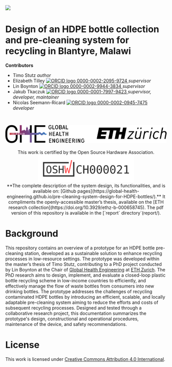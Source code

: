 <!-- badges: start -->

[![](https://img.shields.io/badge/License-CC_BY_4.0-lightgrey.svg)](https://creativecommons.org/licenses/by/4.0/)

<!-- badges: end -->

<h1> Design of an HDPE bottle collection and pre-cleaning system for recycling in Blantyre, Malawi </h1>

<b>Contributors</b>  
- Timo Stutz *author*  
- Elizabeth Tilley <a href="https://orcid.org/0000-0002-2095-9724">
<img alt="ORCID logo" src="https://info.orcid.org/wp-content/uploads/2019/11/orcid_16x16.png" width="16" height="16" /> 0000-0002-2095-9724
</a> *supervisor*  
- Lin Boynton <a href="https://orcid.org/0000-0002-9944-3834">
<img alt="ORCID logo" src="https://info.orcid.org/wp-content/uploads/2019/11/orcid_16x16.png" width="16" height="16" /> 0000-0002-9944-3834
</a> *supervisor*  
- Jakub Tkaczuk <a href="https://orcid.org/0000-0001-7997-9423">
<img alt="ORCID logo" src="https://info.orcid.org/wp-content/uploads/2019/11/orcid_16x16.png" width="16" height="16" /> 0000-0001-7997-9423
</a> *supervisor, developer, maintainer*  
- Nicolas Seemann-Ricard <a href="https://orcid.org/0000-0002-0945-7475">
<img alt="ORCID logo" src="https://info.orcid.org/wp-content/uploads/2019/11/orcid_16x16.png" width="16" height="16" /> 0000-0002-0945-7475
</a> *developer*  

<br>
<p align="middle"> 
<img src="img/doc_figures/ETH_GHE_logo.svg" width=600>
<br><br>
This work is certified by the Open Source Hardware Association.  
<a href="https://certification.oshwa.org/ch000021.html"><img src="img/doc_figures/oshw_certif.svg" width=300></a>
<br>
**The complete description of the system design, its functionalities, and  is available on:  
[Github pages](https://global-health-engineering.github.io/pre-cleaning-system-design-for-HDPE-bottles/).**  
It compliments the openly-accessible master’s thesis, available on  
the [ETH research collection](https://doi.org/10.3929/ethz-b-000658745).  
The pdf version of this repository is available in the [`report` directory`(report/).
</p>

# Background

This repository contains an overview of a prototype for an HDPE bottle pre-cleaning station, developed as a sustainable solution to enhance recycling processes in low-resource settings. The prototype was developed within the master’s thesis of Timo Stutz, contributing to a PhD project conducted by Lin Boynton at the Chair of [Global Health Engineering](https://ghe.ethz.ch/) at [ETH Zurich](https://ethz.ch/en.html). The PhD research aims to design, implement, and evaluate a closed-loop plastic bottle recycling scheme in low-income countries to efficiently, and effectively manage the flow of waste bottles from consumers into new drinking bottles. The prototype addresses the challenges of recycling contaminated HDPE bottles by introducing an efficient, scalable, and locally adaptable pre-cleaning system aiming to reduce the efforts and costs of subsequent recycling processes. Designed and tested through a collaborative research project, this documentation summarizes the prototype's design, constructional and operational procedures, maintenance of the device, and safety recommendations.

# License

This work is licensed under
[Creative Commons Attribution 4.0 International](https://github.com/Global-Health-Engineering/pre-cleaning-system-design-for-HDPE-bottles/blob/main/LICENSE.md).